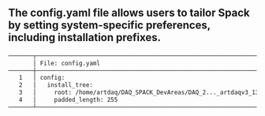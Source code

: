 ## The **config.yaml** file allows users to tailor Spack by setting system-specific preferences, including installation prefixes.

```txt
───────┬─────────────────────────────────────────────────────────────────────────────────
       │ File: config.yaml
───────┼─────────────────────────────────────────────────────────────────────────────────
   1   │ config:
   2   │   install_tree:
   3   │     root: /home/artdaq/DAQ_SPACK_DevAreas/DAQ_2..._artdaqv3_13_02/spack_packages
   4   │     padded_length: 255
───────┴─────────────────────────────────────────────────────────────────────────────────
```
